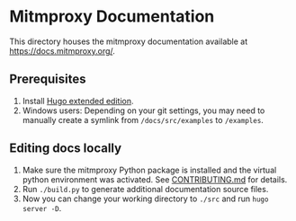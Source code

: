 # Mitmproxy Documentation

This directory houses the mitmproxy documentation available at <https://docs.mitmproxy.org/>.

## Prerequisites

 1. Install [Hugo extended edition](https://gohugo.io/installation/). 
 2. Windows users: Depending on your git settings, you may need to manually create a symlink from `/docs/src/examples` to `/examples`.

## Editing docs locally

 1. Make sure the mitmproxy Python package is installed and the virtual python environment was activated. See [CONTRIBUTING.md](../CONTRIBUTING.md#development-setup) for details.
 2. Run `./build.py` to generate additional documentation source files.
 3. Now you can change your working directory to `./src` and run `hugo server -D`.
